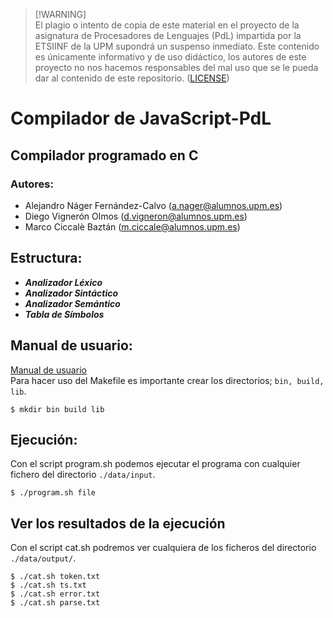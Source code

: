 >[!WARNING]\
>El plagio o intento de copia de este material en el proyecto de la asignatura de Procesadores de Lenguajes (PdL) impartida por la ETSIINF de la UPM supondrá un suspenso inmediato. Este contenido es únicamente informativo y de uso didáctico, los autores de este proyecto no nos hacemos responsables del mal uso que se le pueda dar al contenido de este repositorio. ([LICENSE](/LICENSE))

# Compilador de JavaScript-PdL

## Compilador programado en C

### Autores:
- Alejandro Náger Fernández-Calvo (a.nager@alumnos.upm.es)
- Diego Vignerón Olmos (d.vigneron@alumnos.upm.es)
- Marco Ciccalè Baztán (m.ciccale@alumnos.upm.es)

## Estructura:
- ***Analizador Léxico***
- ***Analizador Sintáctico***
- ***Analizador Semántico***
- ***Tabla de Símbolos***

## Manual de usuario:
[Manual de usuario](/docs/TS2006%20-%20Manual%20de%20usuario.pdf)  
Para hacer uso del Makefile es importante crear los directorios; `bin, build, lib`.
```
$ mkdir bin build lib
```

## Ejecución:
Con el script program.sh podemos ejecutar el programa con cualquier fichero del directorio `./data/input`.
```
$ ./program.sh file
```
## Ver los resultados de la ejecución
Con el script cat.sh podremos ver cualquiera de los ficheros del directorio `./data/output/`.
```
$ ./cat.sh token.txt
$ ./cat.sh ts.txt
$ ./cat.sh error.txt
$ ./cat.sh parse.txt
```
